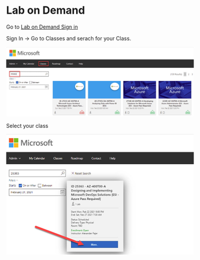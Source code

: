 # Lab on Demand

Go to [Lab on Demand Sign in](https://esi.learnondemand.net/)

Sign In -> Go to Classes and serach for your Class.

![lods-search-class](_images/lods-search-class.jpg)

Select your class

![lods-select-class](_images/lods-select-class.jpg)

